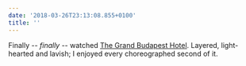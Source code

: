 ```yaml
---
date: '2018-03-26T23:13:08.855+0100'
title: ''
---
```

Finally -- _finally_ -- watched [The Grand Budapest Hotel](http://www.imdb.com/title/tt2278388/). Layered, light-hearted and lavish; I enjoyed every choreographed second of it.
